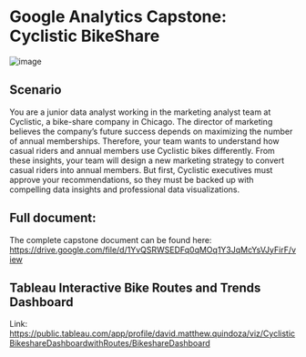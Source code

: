 # Google Analytics Capstone: Cyclistic BikeShare
![image](https://github.com/davidquindoza/google-bikeshare-capstone/assets/54706777/e4b8479b-5378-4574-a09d-c3e83a398716)

## Scenario 

You are a junior data analyst working in the marketing analyst team at Cyclistic, a bike-share company in Chicago. The director of marketing believes the company’s future success depends on maximizing the number of annual memberships. Therefore, your team wants to understand how casual riders and annual members use Cyclistic bikes differently. From these insights, your team will design a new marketing strategy to convert casual riders into annual members. But first, Cyclistic executives must approve your recommendations, so they must be backed up with compelling data insights and professional data visualizations.

## Full document: 
The complete capstone document can be found here: https://drive.google.com/file/d/1YvQSRWSEDFq0qMOq1Y3JqMcYsVJyFirF/view

## Tableau Interactive Bike Routes and Trends Dashboard
Link: https://public.tableau.com/app/profile/david.matthew.quindoza/viz/CyclisticBikeshareDashboardwithRoutes/BikeshareDashboard
